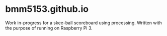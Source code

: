 # bmm5153.github.io
Work in-progress for a skee-ball scoreboard using processing.
Written with the purpose of running on Raspberry Pi 3.
